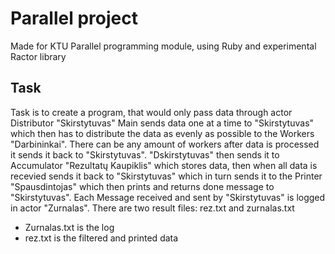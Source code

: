 # Parallel project
Made for KTU Parallel programming module, using Ruby and experimental Ractor library
## Task
Task is to create a program, that would only pass data through actor Distributor "Skirstytuvas"
Main sends data one at a time to "Skirstytuvas" which then has to distribute the data as evenly as possible to the Workers "Darbininkai". There can be any amount of workers
after data is processed it sends it back to "Skirstytuvas". "Dskirstytuvas" then sends it to Accumulator "Rezultatų Kaupiklis" which stores data, then when all data is recevied sends it back to "Skirstytuvas" which in turn sends it to the Printer "Spausdintojas" which then prints and returns done message to "Skirstytuvas". Each Message received and sent by "Skirstytuvas" is logged in actor "Zurnalas".
There are two result files: rez.txt and zurnalas.txt
- Zurnalas.txt is the log
- rez.txt is the filtered and printed data
